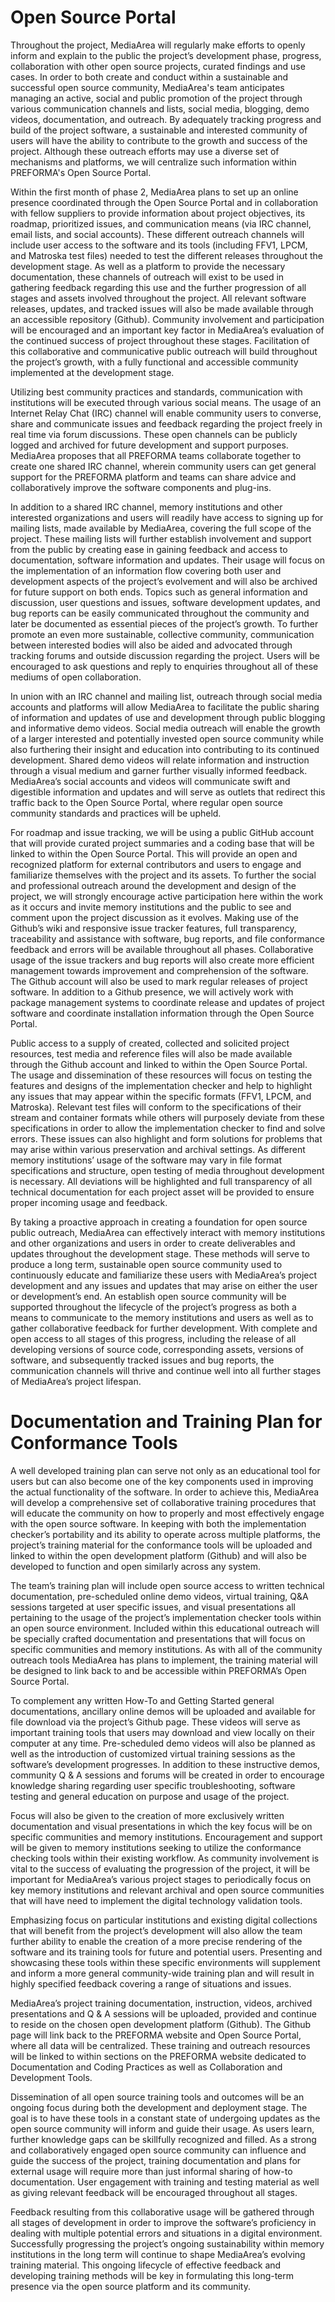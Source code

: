 # Open Source Portal


Throughout the project, MediaArea will regularly make efforts to openly inform and explain to the public the project’s development phase, progress, collaboration with other open source projects, curated findings and use cases. In order to both create and conduct within a sustainable and successful open source community, MediaArea's team anticipates managing an active, social and public promotion of the project through various communication channels and lists, social media, blogging, demo videos, documentation, and outreach. By adequately tracking progress and build of the project software, a sustainable and interested community of users will have the ability to contribute to the growth and success of the project. Although these outreach efforts may use a diverse set of mechanisms and platforms, we will centralize such information within PREFORMA's Open Source Portal.

Within the first month of phase 2, MediaArea plans to set up an online presence coordinated through the Open Source Portal and in collaboration with fellow suppliers to provide information about project objectives, its roadmap, prioritized issues, and communication means (via IRC channel, email lists, and social accounts). These different outreach channels will include user access to the software and its tools (including FFV1, LPCM, and Matroska test files) needed to test the different releases throughout the development stage.  As well as a platform to provide the necessary documentation, these channels of outreach will exist to be used in gathering feedback regarding this use and the further progression of all stages and assets involved throughout the project. All relevant software releases, updates, and tracked issues will also be made available through an accessible repository (Github). Community involvement and participation will be encouraged and an important key factor in MediaArea’s evaluation of the continued success of project throughout these stages. Facilitation of this collaborative and communicative public outreach will build throughout the project’s growth, with a fully functional and accessible community implemented at the development stage.

Utilizing best community practices and standards, communication with institutions will be executed through various social means. The usage of an Internet Relay Chat (IRC) channel will enable community users to converse, share and communicate issues and feedback regarding the project freely in real time via forum discussions. These open channels can be publicly logged and archived for future development and support purposes. MediaArea proposes that all PREFORMA teams collaborate together to create one shared IRC channel, wherein community users can get general support for the PREFORMA platform and teams can share advice and collaboratively improve the software components and plug-ins.

In addition to a shared IRC channel, memory institutions and other interested organizations and users will readily have access to signing up for mailing lists, made available by MediaArea, covering the full scope of the project. These mailing lists will further establish involvement and support from the public by creating ease in gaining feedback and access to documentation, software information and updates.  Their usage will focus on the implementation of an information flow covering both user and development aspects of the project’s evolvement and will also be archived for future support on both ends. Topics such as general information and discussion, user questions and issues, software development updates, and bug reports can be easily communicated throughout the community and later be documented as essential pieces of the project’s growth. To further promote an even more sustainable, collective community, communication between interested bodies will also be aided and advocated through tracking forums and outside discussion regarding the project.  Users will be encouraged to ask questions and reply to enquiries throughout all of these mediums of open collaboration.

In union with an IRC channel and mailing list, outreach through social media accounts and platforms will allow MediaArea to facilitate the public sharing of information and updates of use and development through public blogging and informative demo videos. Social media outreach will enable the growth of a larger interested and potentially invested open source community while also furthering their insight and education into contributing to its continued development. Shared demo videos will relate information and instruction through a visual medium and garner further visually informed feedback. MediaArea’s social accounts and videos will communicate swift and digestible information and updates and will serve as outlets that redirect this traffic back to the Open Source Portal, where regular open source community standards and practices will be upheld.

For roadmap and issue tracking, we will be using a public GitHub account that will provide curated project summaries and a coding base that will be linked to within the Open Source Portal. This will provide an open and recognized platform for external contributors and users to engage and familiarize themselves with the project and its assets. To further the social and professional outreach around the development and design of the project, we will strongly encourage active participation here within the work as it occurs and invite memory institutions and the public to see and comment upon the project discussion as it evolves. Making use of the Github’s wiki and responsive issue tracker features, full transparency, traceability and assistance with software, bug reports, and file conformance feedback and errors will be available throughout all phases. Collaborative usage of the issue trackers and bug reports will also create more efficient management towards improvement and comprehension of the software. The Github account will also be used to mark regular releases of project software. In addition to a Github presence, we will actively work with package management systems to coordinate release and updates of project software and coordinate installation information through the Open Source Portal.

Public access to a supply of created, collected and solicited project resources, test media and reference files will also be made available through the Github account and linked to within the Open Source Portal. The usage and dissemination of these resources will focus on testing the features and designs of the implementation checker and help to highlight any issues that may appear within the specific formats (FFV1, LPCM, and Matroska). Relevant test files will conform to the specifications of their stream and container formats while others will purposely deviate from these specifications in order to allow the implementation checker to find and solve errors. These issues can also highlight and form solutions for problems that may arise within various preservation and archival settings. As different memory institutions’ usage of the software may vary in file format specifications and structure, open testing of media throughout development is necessary. All deviations will be highlighted and full transparency of all technical documentation for each project asset will be provided to ensure proper incoming usage and feedback.

By taking a proactive approach in creating a foundation for open source public outreach, MediaArea can effectively interact with memory institutions and other organizations and users in order to create deliverables and updates throughout the development stage. These methods will serve to produce a long term, sustainable open source community used to continuously educate and familiarize these users with MediaArea’s project development and any issues and updates that may arise on either the user or development’s end. An establish open source community will be supported throughout the lifecycle of the project’s progress as both a means to communicate to the memory institutions and users as well as to gather collaborative feedback for further development.  With complete and open access to all stages of this progress, including the release of all developing versions of source code, corresponding assets, versions of software, and subsequently tracked issues and bug reports, the communication channels will thrive and continue well into all further stages of MediaArea’s project lifespan.

# Documentation and Training Plan for Conformance Tools

A well developed training plan can serve not only as an educational tool for users but can also become one of the key components used in improving the actual functionality of the software. In order to achieve this, MediaArea will develop a comprehensive set of collaborative training procedures that will educate the community on how to properly and most effectively engage with the open source software. In keeping with both the implementation checker’s portability and its ability to operate across multiple platforms, the project’s training material for the conformance tools will be uploaded and linked to within the open development platform (Github) and will also be developed to function and open similarly across any system.

The team’s training plan will include open source access to written technical documentation, pre-scheduled online demo videos, virtual training, Q&A sessions targeted at user specific issues, and visual presentations all pertaining to the usage of the project’s implementation checker tools within an open source environment. Included within this educational outreach will be specially crafted documentation and presentations that will focus on specific communities and memory institutions. As with all of the community outreach tools MediaArea has plans to implement, the training material will be designed to link back to and be accessible within PREFORMA’s Open Source Portal.

To complement any written How-To and Getting Started general documentations, ancillary online demos will be uploaded and available for file download via the project’s Github page. These videos will serve as important training tools that users may download and view locally on their computer at any time.  Pre-scheduled demo videos will also be planned as well as the introduction of customized virtual training sessions as the software’s development progresses. In addition to these instructive demos, community Q & A sessions and forums will be created in order to encourage knowledge sharing regarding user specific troubleshooting, software testing and general education on purpose and usage of the project.

Focus will also be given to the creation of more exclusively written documentation and visual presentations in which the key focus will be on specific communities and memory institutions. Encouragement and support will be given to memory institutions seeking to utilize the conformance checking tools within their existing workflow. As community involvement is vital to the success of evaluating the progression of the project, it will be important for MediaArea’s various project stages to periodically focus on key memory institutions and relevant archival and open source communities that will have need to implement the digital technology validation tools.

Emphasizing focus on particular institutions and existing digital collections that will benefit from the project’s development will also allow the team further ability to enable the creation of a more precise rendering of the software and its training tools for future and potential users. Presenting and showcasing these tools within these specific environments will supplement and inform a more general community-wide training plan and will result in highly specified feedback covering a range of situations and issues.

MediaArea’s project training documentation, instruction, videos, archived presentations and Q & A sessions will be uploaded, provided and continue to reside on the chosen open development platform (Github). The Github page will link back to the PREFORMA website and Open Source Portal, where all data will be centralized. These training and outreach resources will be linked to within sections on the PREFORMA website dedicated to Documentation and Coding Practices as well as Collaboration and Development Tools.

Dissemination of all open source training tools and outcomes will be an ongoing focus during both the development and deployment stage. The goal is to have these tools in a constant state of undergoing updates as the open source community will inform and guide their usage. As users learn, further knowledge gaps can be skillfully recognized and filled. As a strong and collaboratively engaged open source community can influence and guide the success of the project, training documentation and plans for external usage will require more than just informal sharing of how-to documentation. User engagement with training and testing material as well as giving relevant feedback will be encouraged throughout all stages.

Feedback resulting from this collaborative usage will be gathered through all stages of development in order to improve the software’s proficiency in dealing with multiple potential errors and situations in a digital environment. Successfully progressing the project’s ongoing sustainability within memory institutions in the long term will continue to shape MediaArea’s evolving training material. This ongoing lifecycle of effective feedback and developing training methods will be key in formulating this long-term presence via the open source platform and its community.
